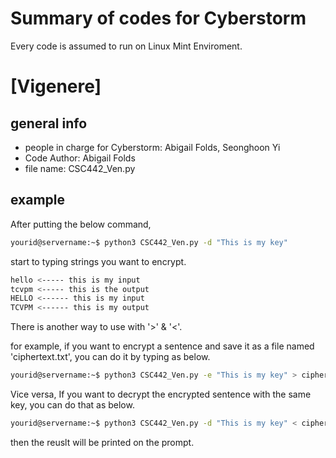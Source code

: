 
# Summary of codes for Cyberstorm

Every code is assumed to run on Linux Mint Enviroment.

# [Vigenere] 




## general info
- people in charge for Cyberstorm: Abigail Folds, Seonghoon Yi
- Code Author: Abigail Folds
- file name: CSC442_Ven.py

## example

After putting the below command,

```bash
yourid@servername:~$ python3 CSC442_Ven.py -d "This is my key" 
```

start to typing strings you want to encrypt.
```bash
hello <----- this is my input
tcvpm <----- this is the output
HELLO <------ this is my input
TCVPM <------ this is my output
```

There is another way to use with '>' & '<'.


for example, if you want to encrypt a sentence and save it as a file named 'ciphertext.txt', you can do it by typing as below.
```bash
yourid@servername:~$ python3 CSC442_Ven.py -e "This is my key" > ciphertext.txt
```

Vice versa, If you want to decrypt the encrypted sentence with the same key, you can do that as below.

```bash
yourid@servername:~$ python3 CSC442_Ven.py -d "This is my key" < ciphertext.txt
```

then the reuslt will be printed on the prompt.




